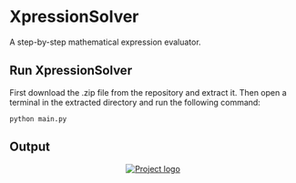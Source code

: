 # XpressionSolver
A step-by-step mathematical expression evaluator.

## Run XpressionSolver
First download the .zip file from the repository and extract it. Then open a terminal in the extracted directory and run the following command:
```
python main.py
```

## Output
<p align="center">
  <a href="" rel="noopener">
 <img src="images/image1.png" alt="Project logo"></a>
</p>



